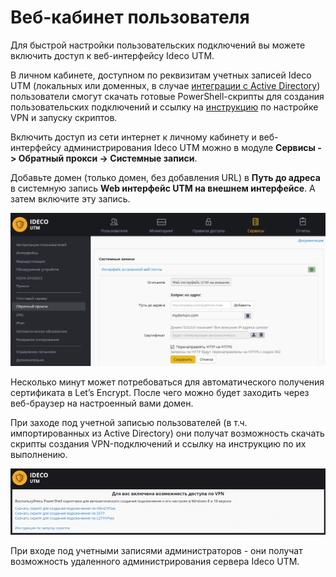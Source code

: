 # Веб-кабинет пользователя

Для быстрой настройки пользовательских подключений вы можете включить доступ к веб-интерфейсу Ideco UTM.

В личном кабинете, доступном по реквизитам учетных записей Ideco UTM (локальных или доменных, в случае [интеграции с Active Directory](../../../user-management/active-directory/)) пользователи смогут скачать готовые PowerShell-скрипты для создания пользовательских подключений и ссылку на [инструкцию](new-connection-windows-7/) по настройке VPN и запуску скриптов.

Включить доступ из сети интернет к личному кабинету и веб-интерфейсу администрирования Ideco UTM можно в модуле **Сервисы -> Обратный прокси -> Системные записи**.

Добавьте домен (только домен, без добавления URL) в **Путь до адреса** в системную запись **Web интерфейс UTM на внешнем интерфейсе**. А затем включите эту запись.

![](../../../.gitbook/assets/17072193.png)

Несколько минут может потребоваться для автоматического получения сертификата в Let’s Encrypt. После чего можно будет заходить через веб-браузер на настроенный вами домен.

При заходе под учетной записью пользователей (в т.ч. импортированных из Active Directory) они получат возможность скачать скрипты создания VPN-подключений и ссылку на инструкцию по их выполнению.

![](../../../attachments/17072149/17072195.png)

При входе под учетными записями администраторов - они получат возможность удаленного администрирования сервера Ideco UTM.
